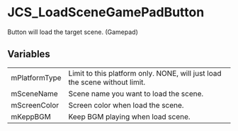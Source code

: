 # JCS_LoadSceneGamePadButton

Button will load the target scene. (Gamepad)


## Variables

<table>
  <tr>
    <td>mPlatformType</td>
    <td>Limit to this platform only. NONE, will just load the scene without limit.</td>
  </tr>
  <tr>
    <td>mSceneName</td>
    <td>Scene name you want to load the scene.</td>
  </tr>
  <tr>
    <td>mScreenColor</td>
    <td>Screen color when load the scene.</td>
  </tr>
  <tr>
    <td>mKeppBGM</td>
    <td>Keep BGM playing when load scene.</td>
  </tr>
</table>
